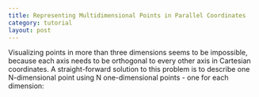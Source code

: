 ```yaml
---
title: Representing Multidimensional Points in Parallel Coordinates
category: tutorial
layout: post
---
```


Visualizing points in more than three dimensions seems to be impossible, because each axis needs to be orthogonal to every other axis in Cartesian coordinates. A straight-forward solution to this problem is to describe one N-dimensional point using N one-dimensional points - one for each dimension:

<div id="parallel-points" class="parcoords tutorial"></div>

<link rel="stylesheet" type="text/css"
  href="{{site.baseurl}}/css/tutorial.css">
<link rel="stylesheet" type="text/css"
  href="{{site.baseurl}}/paco/css/d3.parcoords.css">
<script src="{{site.baseurl}}/paco/js/d3.parcoords.js"></script>

<script>

var mappingPoints = (function() {

	var data = [
	  [3, 7, 5, 1, 9]
	];

	var pc = d3.parcoords({
		dimensionTitles: {
			0: "Dimension 1",
			1: "Dimension 2",
			2: "Dimension 3",
			3: "Dimension 4",
			4: "Dimension 5"
		}
	})("#parallel-points")
	  .data(data)
	  .detectDimensions()
	  .autoscale();

	// we need to assign a domain to every dimension because
	// for single values, d3.parcoords.js uses ordinal scales
	// for a dimension
	var domain = [0,1,2,3,4,5,6,7,8,9,10];

	var layout = function() {
		var aspect = 5;
		var w = $("#parallel-points").width();
		var h = w / aspect;
		//$("#parallel-points").height(h);
		
		pc.width(w);
		//   .height(h);

		// BUG in d3.parcoords.js: 
		// resize resets all scales
		pc.dimensions().forEach(function(d) {
			pc.scale(d, domain);
		});

		pc.alpha(0)
		  .render()
		  .createAxes()
		  // .ticks(5)
		  .axisDots(2);
	};

	$(window).resize(layout);
	layout();

})();

</script>
